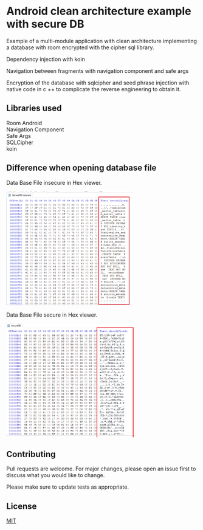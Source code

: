 # Android clean architecture example with secure DB

Example of a multi-module application with clean architecture implementing a database with room encrypted with the cipher sql library.

Dependency injection with koin

Navigation between fragments with navigation component and safe args

Encryption of the database with sqlcipher and seed phrase injection with native code in c ++ to complicate the reverse engineering to obtain it.

## Libraries used

Room Android \
Navigation Component\
Safe Args\
SQLCipher\
koin

## Difference when opening database file

Data Base File insecure in Hex viewer.

<img height="300" src="insecure hex data base.png" alt="insecure DB"/>

Data Base File secure in Hex viewer.

<img height="300" src="secure hex data base.png" alt="insecure DB"/>

## Contributing
Pull requests are welcome. For major changes, please open an issue first to discuss what you would like to change.

Please make sure to update tests as appropriate.

## License
[MIT](https://choosealicense.com/licenses/mit/)
